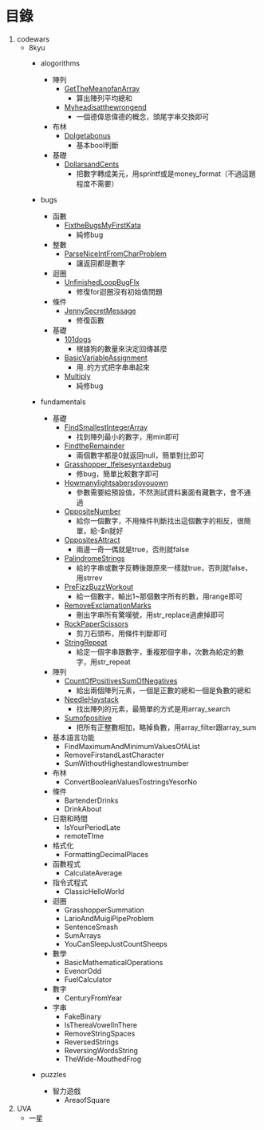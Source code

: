 # 目錄

1. codewars
    - 8kyu
        - alogorithms
            - 陣列
                - [GetTheMeanofanArray](https://github.com/freedom5566/All-embracing/tree/master/%E8%A7%A3%E9%A1%8C/codewars/8kyu/algorithms/array%E9%99%A3%E5%88%97/GetTheMeanofanArray)
                    - 算出陣列平均總和
                - [Myheadisatthewrongend](https://github.com/freedom5566/All-embracing/tree/master/%E8%A7%A3%E9%A1%8C/codewars/8kyu/algorithms/array%E9%99%A3%E5%88%97/Myheadisatthewrongend)
                    - 一個德偉恩偉德的概念，頭尾字串交換即可
            - 布林
                - [DoIgetabonus](https://github.com/freedom5566/All-embracing/tree/master/%E8%A7%A3%E9%A1%8C/codewars/8kyu/algorithms/booleans%E5%B8%83%E6%9E%97/DoIgetabonus)
                    - 基本bool判斷
            - 基礎
                - [DollarsandCents](https://github.com/freedom5566/All-embracing/tree/master/%E8%A7%A3%E9%A1%8C/codewars/8kyu/algorithms/%E5%9F%BA%E7%A4%8E/DollarsandCents)
                    - 把數字轉成美元，用sprintf或是money_format（不過這題程度不需要）
        - bugs
            - 函數
                - [FixtheBugsMyFirstKata](https://github.com/freedom5566/All-embracing/tree/master/%E8%A7%A3%E9%A1%8C/codewars/8kyu/bugs/function%E5%87%BD%E6%95%B8/FixtheBugsMyFirstKata)
                    - 純修bug
            - 整數
                - [ParseNiceIntFromCharProblem](https://github.com/freedom5566/All-embracing/tree/master/%E8%A7%A3%E9%A1%8C/codewars/8kyu/bugs/integer%E6%95%B4%E6%95%B8/ParseNiceIntFromCharProblem)
                    - 讓返回都是數字
            - 迴圈
                - [UnfinishedLoopBugFIx](https://github.com/freedom5566/All-embracing/tree/master/%E8%A7%A3%E9%A1%8C/codewars/8kyu/bugs/loops%E8%BF%B4%E5%9C%88/UnfinishedLoopBugFIx)
                    - 修復for迴圈沒有初始值問題 
            - 條件
                - [JennySecretMessage](https://github.com/freedom5566/All-embracing/tree/master/%E8%A7%A3%E9%A1%8C/codewars/8kyu/bugs/conditionalStatement%E6%A2%9D%E4%BB%B6/JennySecretMessage)
                    - 修復函數
            - 基礎
                - [101dogs](https://github.com/freedom5566/All-embracing/tree/master/%E8%A7%A3%E9%A1%8C/codewars/8kyu/bugs/%E5%9F%BA%E7%A4%8E/101dogs)
                    - 根據狗的數量來決定回傳甚麼
                - [BasicVariableAssignment](https://github.com/freedom5566/All-embracing/tree/master/%E8%A7%A3%E9%A1%8C/codewars/8kyu/bugs/%E5%9F%BA%E7%A4%8E/BasicVariableAssignment)
                    - 用`.`的方式把字串串起來
                - [Multiply](https://github.com/freedom5566/All-embracing/tree/master/%E8%A7%A3%E9%A1%8C/codewars/8kyu/bugs/%E5%9F%BA%E7%A4%8E/Multiply)
                    - 純修bug
        - fundamentals
            - 基礎
                - [FindSmallestIntegerArray](https://github.com/freedom5566/All-embracing/tree/master/%E8%A7%A3%E9%A1%8C/codewars/8kyu/fundamentals/%E5%9F%BA%E7%A4%8E/FindSmallestIntegerArray) 
                    - 找到陣列最小的數字，用min即可
                - [FindtheRemainder](https://github.com/freedom5566/All-embracing/tree/master/%E8%A7%A3%E9%A1%8C/codewars/8kyu/fundamentals/%E5%9F%BA%E7%A4%8E/FindtheRemainder)
                    - 兩個數字都是0就返回null，簡單對比即可
                - [Grasshopper_Ifelsesyntaxdebug](https://github.com/freedom5566/All-embracing/tree/master/%E8%A7%A3%E9%A1%8C/codewars/8kyu/fundamentals/%E5%9F%BA%E7%A4%8E/Grasshopper_Ifelsesyntaxdebug)
                    - 修bug，簡單比較數字即可
                - [Howmanylightsabersdoyouown](https://github.com/freedom5566/All-embracing/tree/master/%E8%A7%A3%E9%A1%8C/codewars/8kyu/fundamentals/%E5%9F%BA%E7%A4%8E/Howmanylightsabersdoyouown)
                    - 參數需要給預設值，不然測試資料裏面有藏數字，會不通過
                - [OppositeNumber](https://github.com/freedom5566/All-embracing/tree/master/%E8%A7%A3%E9%A1%8C/codewars/8kyu/fundamentals/%E5%9F%BA%E7%A4%8E/OppositeNumber)
                    - 給你一個數字，不用條件判斷找出這個數字的相反，很簡單，給-$n就好
                - [OppositesAttract](https://github.com/freedom5566/All-embracing/tree/master/%E8%A7%A3%E9%A1%8C/codewars/8kyu/fundamentals/%E5%9F%BA%E7%A4%8E/OppositesAttract)
                    - 兩邊一奇一偶就是true，否則就false
                - [PalindromeStrings](https://github.com/freedom5566/All-embracing/tree/master/%E8%A7%A3%E9%A1%8C/codewars/8kyu/fundamentals/%E5%9F%BA%E7%A4%8E/PalindromeStrings)
                    - 給的字串或數字反轉後跟原來一樣就true，否則就false，用strrev
                - [PreFizzBuzzWorkout](https://github.com/freedom5566/All-embracing/tree/master/%E8%A7%A3%E9%A1%8C/codewars/8kyu/fundamentals/%E5%9F%BA%E7%A4%8E/PreFizzBuzzWorkout)
                    - 給一個數字，輸出1~那個數字所有的數，用range即可
                - [RemoveExclamationMarks](https://github.com/freedom5566/All-embracing/tree/master/%E8%A7%A3%E9%A1%8C/codewars/8kyu/fundamentals/%E5%9F%BA%E7%A4%8E/RemoveExclamationMarks)
                    - 刪出字串所有驚嘆號，用str_replace過慮掉即可
                - [RockPaperScissors](https://github.com/freedom5566/All-embracing/tree/master/%E8%A7%A3%E9%A1%8C/codewars/8kyu/fundamentals/%E5%9F%BA%E7%A4%8E/RockPaperScissors)
                    - 剪刀石頭布，用條件判斷即可
                - [StringRepeat](https://github.com/freedom5566/All-embracing/tree/master/%E8%A7%A3%E9%A1%8C/codewars/8kyu/fundamentals/%E5%9F%BA%E7%A4%8E/StringRepeat)
                    - 給定一個字串跟數字，重複那個字串，次數為給定的數字，用str_repeat
            - 陣列
                - [CountOfPositivesSumOfNegatives](https://github.com/freedom5566/All-embracing/tree/master/%E8%A7%A3%E9%A1%8C/codewars/8kyu/fundamentals/arrays%E9%99%A3%E5%88%97/CountOfPositivesSumOfNegatives)
                    - 給出兩個陣列元素，一個是正數的總和一個是負數的總和
                - [NeedleHaystack](https://github.com/freedom5566/All-embracing/tree/master/%E8%A7%A3%E9%A1%8C/codewars/8kyu/fundamentals/arrays%E9%99%A3%E5%88%97/NeedleHaystack)
                    - 找出陣列的元素，最簡單的方式是用array_search
                - [Sumofpositive](https://github.com/freedom5566/All-embracing/tree/master/%E8%A7%A3%E9%A1%8C/codewars/8kyu/fundamentals/arrays%E9%99%A3%E5%88%97/Sumofpositive)
                    - 把所有正整數相加，略掉負數，用array_filter跟array_sum
            - 基本語言功能
                - FindMaximumAndMinimumValuesOfAList
                - RemoveFirstandLastCharacter
                - SumWithoutHighestandlowestnumber
            - 布林
                - ConvertBooleanValuesTostringsYesorNo
            - 條件
                - BartenderDrinks
                - DrinkAbout
            - 日期和時間
                - IsYourPeriodLate
                - remoteTIme
            - 格式化
                - FormattingDecimalPlaces
            - 函數程式
                - CalculateAverage
            - 指令式程式
                - ClassicHelloWorld
            - 迴圈
                - GrasshopperSummation
                - LarioAndMuigiPipeProblem
                - SentenceSmash
                - SumArrays
                - YouCanSleepJustCountSheeps
            - 數學
                - BasicMathematicalOperations
                - EvenorOdd
                - FuelCalculator
            - 數字
                - CenturyFromYear
            - 字串
                - FakeBinary
                - IsThereaVowelInThere
                - RemoveStringSpaces
                - ReversedStrings
                - ReversingWordsString
                - TheWide-MouthedFrog
             
            
        - puzzles
            - 智力遊戲
                - AreaofSquare
2. UVA
    - 一星
